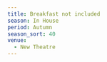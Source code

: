 ```yaml
---
title: Breakfast not included
season: In House
period: Autumn
season_sort: 40
venue:
  - New Theatre
---
```



